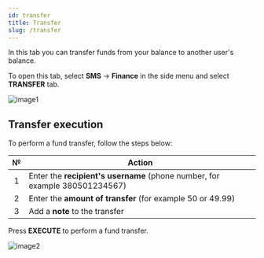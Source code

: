 ```yaml
---
id: transfer
title: Transfer
slug: /transfer
---
```


In this tab you can transfer funds from your balance to another user's balance.

To open this tab, select **SMS** → **Finance** in the side menu and select **TRANSFER** tab.

![image1](/img/en/sms_finances_transfer/image1.png)

## Transfer execution

To perform a fund transfer, follow the steps below:

|  №  | Action |
| :-: | ------ |
| 1 | Enter the **recipient's username** (phone number, for example 380501234567) |
| 2 | Enter the **amount of transfer** (for example 50 or 49.99) |
| 3 | Add a **note** to the transfer |

Press **EXECUTE** to perform a fund transfer.

![image2](/img/en/sms_finances_transfer/image2.png)
